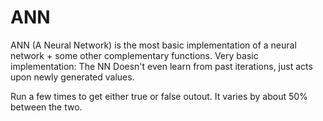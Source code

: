 # ANN
ANN (A Neural Network) is the most basic implementation of a neural network + some other complementary functions. Very basic implementation: The NN Doesn't even learn from past iterations, just acts upon newly generated values.

Run a few times to get either true or false outout. It varies by about 50% between the two.
